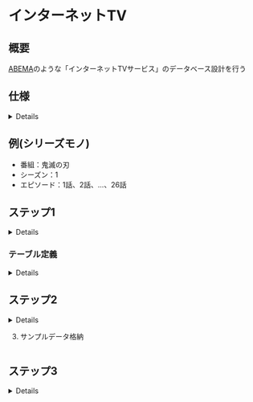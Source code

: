 # インターネットTV

## 概要
[ABEMA](https://abema.tv/)のような「インターネットTVサービス」のデータベース設計を行う  

## 仕様
<details>

- 複数のチャンネルがある
- 各チャンネルに時間帯ごとに番組枠が設定されている
- 番組はシリーズモノと単発モノがある
- シリーズモノは1シーズンのものと複数シーズンのものがある
- シリーズモノには各エピソードが設定されている
- 再放送があり、番組が複数チャンネルの異なる時間帯で放映される場合がある
- 番組情報として、以下が画面上に表示される
  - タイトル
  - 番組詳細
  - ジャンル
- 各エピソード情報として、以下が画面上に表示される
  - シーズン数 (※単発エピソードの場合は表示されない)
  - エピソード数 (※単発エピソードの場合は表示されない)
  - タイトル
  - エピソード詳細
  - 動画時間
  - 公開日
  - 視聴数
- 各番組は1つ以上のジャンルに属する
- ジャンル情報として、以下が存在する
  - アニメ
  - 映画
  - ドラマ
  - ニュース
- KPIとして、チャンネルの番組枠のエピソード毎に視聴数を記録する
- 1つのエピソードは複数の異なるチャンネル及び番組枠で放送されることがあるため、属するチャンネルの番組枠毎の視聴数についても記録する

</details>

## 例(シリーズモノ)
  - 番組：鬼滅の刃
  - シーズン：1
  - エピソード：1話、2話、...、26話

## ステップ1
<details>

データベース設計をする  
テーブルごとに以下を定義する
- テーブル名
- カラム名
- データ型
- NULL(NULL OK の場合のみ YES と記載)
- キー（キーが存在する場合、PRIMARY/INDEX のどちらかを記載）
- 初期値（ある場合のみ記載）
- AUTO INCREMENT（ある場合のみ YES と記載）
- 外部キー制約
- ユニークキー制約

以下のポイントを抑えること
- アプリケーションとして成立すること(プログラムを組んだ際に仕様を満たして動作すること)
- 正規化されていること

### エンティティ
- チャンネル
- 番組
- ジャンル
- シーズン
- エピソード

### ER図

```mermaid
erDiagram
  Channel ||--o{ Program: ""
  Program ||--o{ Season: ""
  Program ||--o{ ProgramGenre: ""
  Season  ||--o{ Episode: ""
  Genre   ||--o{ ProgramGenre: ""

  Channel {
    id              bigint(20)    PK
    name            varchar(255)    
  }

  Program {
    id              bigint(20)    PK
    channel_id      bigint(20)    FK
    title           varchar(255)    
    detail          text            
    start_time      datetime        
    end_time        datetime        
  }

  Season {
    id              bigint(20)    PK
    program_id      bigint(20)    FK
    number          bigint(20)      
    name            varchar(255)    
  }

  Episode {
    id              bigint(20)    PK
    season_id       bigint(20)    FK
    number          bigint(20)      
    title           varchar(255)    
    detail          text            
    duration        time            
    release_date    date            
    view_count      bigint(20)      
  }

  ProgramGenre {
    id              bigint(20)    PK
    program_id      bigint(20)    FK
    genre_id        bigint(20)    FK
  }

  Genre {
    id              bigint(20)    PK
    name            varchar(255)    
  }
```

</details>

### テーブル定義
<details>

### [channels テーブル]
テーブル名： channels
| COLUMN | DATA TYPE    | NULL | KEY     | DEFAULT | AUTO INCREMENT |
| ------ | ------------ | ---- | ------- | ------- | -------------- |
| id     | bigint(20)   |      | PRIMARY |         | YES            |
| name   | varchar(255) |      |         |         |                |

### [programs テーブル]
テーブル名： programs
| COLUMN     | DATA TYPE    | NULL | KEY     | DEFAULT | AUTO INCREMENT |
| ---------- | ------------ | ---- | ------- | ------- | -------------- |
| id         | bigint(20)   |      | PRIMARY |         | YES            |
| channel_id | bigint(20)   | YES  |         |         |                |
| title      | varchar(255) |      |         |         |                |
| detail     | text         |      |         |         |                |
| start_time | datetime     |      |         |         |                |
| end_time   | datetime     |      |         |         |                |

- 外部キー制約： channel_id に対して、 channels テーブルの id カラムから設定

### [seasons テーブル]
テーブル名： seasons
| COLUMN     | DATA TYPE    | NULL | KEY     | DEFAULT | AUTO INCREMENT |
| ---------- | ------------ | ---- | ------- | ------- | -------------- |
| id         | bigint(20)   |      | PRIMARY |         | YES            |
| program_id | bigint(20)   | YES  |         |         |                |
| number     | bigint(20)   | YES  |         |         |                |
| name       | varchar(255) | YES  |         |         |                |

- 外部キー制約： program_id に対して、 programs テーブルの id カラムから設定

### [episodes テーブル]
テーブル名： episodes
| COLUMN       | DATA TYPE    | NULL | KEY     | DEFAULT | AUTO INCREMENT |
| ------------ | ------------ | ---- | ------- | ------- | -------------- |
| id           | bigint(20)   |      | PRIMARY |         | YES            |
| season_id    | bigint(20)   | YES  |         |         |                |
| number       | bigint(20)   | YES  |         |         |                |
| title        | varchar(255) |      |         |         |                |
| detail       | text         |      |         |         |                |
| duration     | time         |      |         |         |                |
| release_date | date         |      |         |         |                |
| view_count   | bigint(20)   |      |         | 0       |                |

- 外部キー制約： season_id に対して、 seasons テーブルの id カラムから設定

### [program - genres テーブル]
テーブル名： program_genres
| COLUMN     | DATA TYPE  | NULL | KEY     | DEFAULT | AUTO INCREMENT |
| ---------- | ---------- | ---- | ------- | ------- | -------------- |
| id         | bigint(20) |      | PRIMARY |         | YES            |
| program_id | bigint(20) | YES  |         |         |                |
| genre_id   | bigint(20) | YES  |         |         |                |

- 外部キー制約： program_id に対して、 programs テーブルの id カラムから設定
- 外部キー制約： genres_id に対して、 genres テーブルの id カラムから設定

### [genres テーブル]
テーブル名： genres
| COLUMN | DATA TYPE    | NULL | KEY     | DEFAULT | AUTO INCREMENT |
| ------ | ------------ | ---- | ------- | ------- | -------------- |
| id     | bigint(20)   |      | PRIMARY |         | YES            |
| name   | varchar(255) |      |         |         |                |

</details>

## ステップ2
<details>

実際にテーブルを構築し、データを格納する  
手順をドキュメント化する  

### 手順概要
1. データベース構築
2. ステップ1で設計したテーブルの構築
3. サンプルデータ格納

### 目的
- データを実際に入れることでステップ3でデータ抽出クエリを試せるようにする
- 手順をドキュメントにまとめることで、自身がやり直したい時にすぐやり直せるようにする
- 手順を人が同じように行えるようにまとめることで、ドキュメントコミュニケーション力を上げる

### 手順詳細
1. データベース構築
```sql
CREATE DATABASE internet_tv;
USE internet_tv;
```

2. ステップ1で設計したテーブルの構築
```sql
CREATE TABLE channels (
  id              BIGINT(20)    NOT NULL PRIMARY KEY,
  name            VARCHAR(255)  NOT NULL             
);

CREATE TABLE programs (
  id              BIGINT(20)    NOT NULL PRIMARY KEY,
  channel_id      BIGINT(20)                        ,
  title           VARCHAR(255)  NOT NULL            ,
  detail          TEXT          NOT NULL            ,
  start_time      DATETIME      NOT NULL            ,
  end_time        DATETIME      NOT NULL            ,
  FOREIGN KEY     fk_channel_id(channel_id)          
  REFERENCES      channels(id)                       
);

CREATE TABLE seasons (
  id              BIGINT(20)    NOT NULL PRIMARY KEY,
  program_id      BIGINT(20)                        ,
  number          BIGINT(20)                        ,
  name            VARCHAR(255)                      ,
  FOREIGN KEY     fk_program_id(program_id)          
  REFERENCES      programs(id)                       
);

CREATE TABLE episodes (
  id              BIGINT(20)    NOT NULL PRIMARY KEY,
  season_id       BIGINT(20)                        ,
  number          BIGINT(20)                        ,
  title           VARCHAR(255)  NOT NULL            ,
  detail          TEXT          NOT NULL            ,
  duration        TIME          NOT NULL            ,
  release_date    DATE          NOT NULL            ,
  view_count      BIGINT(20)    NOT NULL            ,
  FOREIGN KEY     fk_season_id(season_id)            
  REFERENCES      seasons(id)                        
);

CREATE TABLE genres (
  id              BIGINT(20)    NOT NULL PRIMARY KEY,
  name            VARCHAR(255)  NOT NULL             
);

CREATE TABLE program_genres (
  id              BIGINT(20)    NOT NULL PRIMARY KEY,
  program_id      BIGINT(20)                        ,
  genre_id        BIGINT(20)                        ,
  FOREIGN KEY     fk_program_id(program_id)          
  REFERENCES      programs(id)                      ,
  FOREIGN KEY     fk_genre_id(genre_id)              
  REFERENCES      genres(id)                         
);
```

</details>

3. サンプルデータ格納


```sql

```

## ステップ3
<details>

以下のデータを抽出するクエリを作成する  

1. よく見られているエピソードを知りたいです。エピソード視聴数トップ3のエピソードタイトルと視聴数を取得してください
```sql
  SELECT title, view_count
    FROM episodes
ORDER BY view_count DESC
   LIMIT 3;
```

2. よく見られているエピソードの番組情報やシーズン情報も合わせて知りたいです。エピソード視聴数トップ3の番組タイトル、シーズン数、エピソード数、エピソードタイトル、視聴数を取得してください
```sql
    SELECT pg.title, s.number, e.number, e.title, e.view_count
      FROM episodes e
INNER JOIN seasons s
        ON e.season_id = s.id
INNER JOIN program_episodes pe
        ON e.id = pe.episode_id
INNER JOIN programs pg
        ON pe.program_id = pg.id
  ORDER BY e.view_count DESC
     LIMIT 3;
```

3. 本日の番組表を表示するために、本日、どのチャンネルの、何時から、何の番組が放送されるのかを知りたいです。  
   本日放送される全ての番組に対して、以下を取得してください。
   なお、番組の開始時刻が本日のものを本日放送される番組とみなすものとします
    - チャンネル名
    - 放送開始時刻(日付+時間)
    - 放送終了時刻
    - シーズン数
    - エピソード数
    - エピソードタイトル
    - エピソード詳細

4. ドラマというチャンネルがあったとして、ドラマのチャンネルの番組表を表示するために、本日から一週間分、何日の何時から何の番組が放送されるのかを知りたいです。
   ドラマのチャンネルに対して、放送開始時刻、放送終了時刻、シーズン数、エピソード数、エピソードタイトル、エピソード詳細を本日から一週間分取得してください


5. (advanced) 直近一週間で最も見られた番組が知りたいです。直近一週間に放送された番組の中で、エピソード視聴数合計トップ2の番組に対して、番組タイトル、視聴数を取得してください
6. (advanced) ジャンルごとの番組の視聴数ランキングを知りたいです。番組の視聴数ランキングはエピソードの平均視聴数ランキングとします。ジャンルごとに視聴数トップの番組に対して、ジャンル名、番組タイトル、エピソード平均視聴数を取得してください。

</details>

